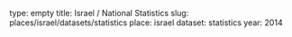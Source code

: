 type: empty
title: Israel / National Statistics
slug: places/israel/datasets/statistics
place: israel
dataset: statistics
year: 2014
